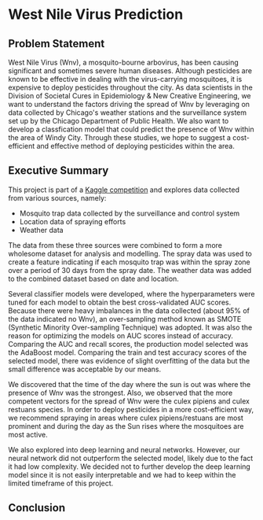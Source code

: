 # West Nile Virus Prediction

## Problem Statement
West Nile Virus (Wnv), a mosquito-bourne arbovirus, has been causing significant and sometimes severe human diseases. Although pesticides are known to be effective in dealing with the virus-carrying mosquitoes, it is expensive to deploy pesticides throughout the city. As data scientists in the Division of Societal Cures in Epidemiology & New Creative Engineering, we want to understand the factors driving the spread of Wnv by leveraging on data collected by Chicago's weather stations and the surveillance system set up by the Chicago Department of Public Health. We also want to develop a classfication model that could predict the presence of Wnv within the area of Windy City. Through these studies, we hope to suggest a cost-efficient and effective method of deploying pesticides within the area.

## Executive Summary

This project is part of a [Kaggle competition](https://www.kaggle.com/c/predict-west-nile-virus/overview) and explores data collected from various sources, namely:  
* Mosquito trap data collected by the surveillance and control system
* Location data of spraying efforts
* Weather data

The data from these three sources were combined to form a more wholesome dataset for analysis and modelling. The spray data was used to create a feature indicating if each mosquito trap was within the spray zone over a period of 30 days from the spray date. The weather data was added to the combined dataset based on date and location.

Several classifier models were developed, where the hyperparameters were tuned for each model to obtain the best cross-validated AUC scores. Because there were heavy imbalances in the data collected (about 95% of the data indicated no Wnv), an over-sampling method known as SMOTE (Synthetic Minority Over-sampling Technique) was adopted. It was also the reason for optimizing the models on AUC scores instead of accuracy. Comparing the AUC and recall scores, the production model selected was the AdaBoost model. Comparing the train and test accuracy scores of the selected model, there was evidence of slight overfitting of the data but the small difference was acceptable by our means.

We discovered that the time of the day where the sun is out was where the presence of Wnv was the strongest. Also, we observed that the more competent vectors for the spread of Wnv were the culex pipiens and culex restuans species. In order to deploy pesticides in a more cost-efficient way, we recommend spraying in areas where culex pipiens/restuans are most prominent and during the day as the Sun rises where the mosquitoes are most active.

We also explored into deep learning and neural networks. However, our neural network did not outperform the selected model, likely due to the fact it had low complexity. We decided not to further develop the deep learning model since it is not easily interpretable and we had to keep within the limited timeframe of this project.




## Conclusion



